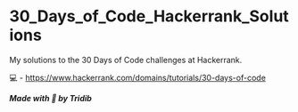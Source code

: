 # 30_Days_of_Code_Hackerrank_Solutions
My solutions to the 30 Days of Code challenges at Hackerrank.

:computer: - https://www.hackerrank.com/domains/tutorials/30-days-of-code

***Made with :blue_heart: by Tridib***
